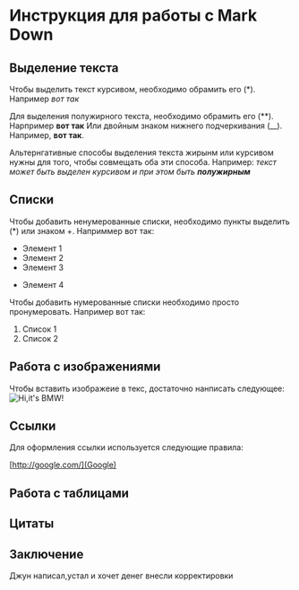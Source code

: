 # Инструкция для работы с Mark Down

## Выделение текста

Чтобы выделить текст курсивом, необходимо обрамить его (*). Например *вот так*

Для выделения полужирного текста, необходимо обрамить его (**). Нарпример **вот так**
Или двойным знаком нижнего подчеркивания (__).
Например, __вот так__.

Альтернгативные способы выделения текста жирынм или курсивом нужны для того, чтобы совмещать оба эти способа. Например:
_текст может быть выделен курсивом и при этом быть **полужирным**_

## Списки

Чтобы добавить ненумерованные списки, необходимо пункты выделить (*) или знаком +. Наприммер вот так:
* Элемент 1
* Элемент 2
* Элемент 3
+ Элемент 4

Чтобы добавить нумерованные списки необходимо просто пронумеровать. Например вот так:
1. Список 1
2. Список 2

## Работа с изображениями

Чтобы вставить изображеие в текс, достаточно нанписать следующее:
![Hi,it's BMW!](picturesBMW.jpg)

## Ссылки

Для оформления ссылки используется следующие правила:

[http://google.com/](Google)



## Работа с таблицами

## Цитаты

## Заключение
Джун написал,устал и хочет денег
внесли корректировки
